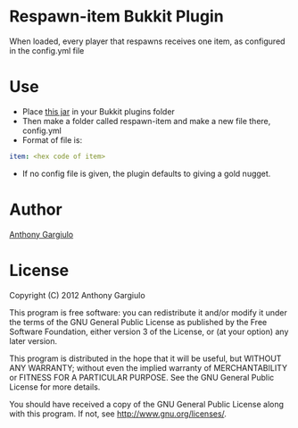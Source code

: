 # Respawn-item Bukkit Plugin

When loaded, every player that respawns receives one item, as configured in the config.yml file

# Use
* Place [this jar](https://github.com/downloads/agargiulo/respawn-item/respawn-item.jar) in your Bukkit plugins folder
* Then make a folder called respawn-item and make a new file there, config.yml
* Format of file is:

```yaml
item: <hex code of item>
```

* If no config file is given, the plugin defaults to giving a gold nugget.

# Author
[Anthony Gargiulo](github.com/agargiulo)

# License

 Copyright (C) 2012 Anthony Gargiulo
 
 This program is free software: you can redistribute it and/or modify
 it under the terms of the GNU General Public License as published by
 the Free Software Foundation, either version 3 of the License, or
 (at your option) any later version.
 
 This program is distributed in the hope that it will be useful,
 but WITHOUT ANY WARRANTY; without even the implied warranty of
 MERCHANTABILITY or FITNESS FOR A PARTICULAR PURPOSE. See the
 GNU General Public License for more details.
 
 You should have received a copy of the GNU General Public License
 along with this program. If not, see <http://www.gnu.org/licenses/>.